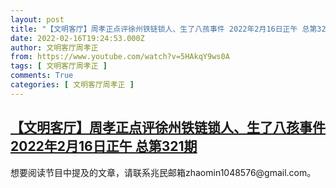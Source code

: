 ```yaml
---
layout: post
title: "【文明客厅】周孝正点评徐州铁链锁人、生了八孩事件 2022年2月16日正午 总第321期"
date: 2022-02-16T19:24:53.000Z
author: 文明客厅周孝正
from: https://www.youtube.com/watch?v=5HAkqY9ws0A
tags: [ 文明客厅周孝正 ]
comments: True
categories: [ 文明客厅周孝正 ]
---
```

<!--1645039493000-->
[【文明客厅】周孝正点评徐州铁链锁人、生了八孩事件 2022年2月16日正午 总第321期](https://www.youtube.com/watch?v=5HAkqY9ws0A)
------

<div>
想要阅读节目中提及的文章，请联系兆民邮箱zhaomin1048576@gmail.com。
</div>
